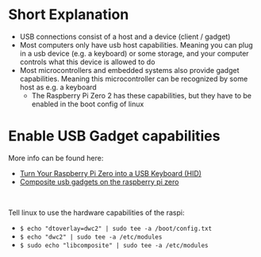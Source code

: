# Short Explanation
- USB connections consist of a host and a device (client / gadget)
- Most computers only have usb host capabilities. 
  Meaning you can plug in a usb device (e.g. a keyboard) or some storage, and your computer controls what this device is allowed to do
- Most microcontrollers and embedded systems also provide gadget capabilities.
  Meaning this microcontroller can be recognized by some host as e.g. a keyboard
  - The Raspberry Pi Zero 2 has these capabilities, but they have to be enabled in the boot config of linux

# Enable USB Gadget capabilities
More info can be found here:
- [Turn Your Raspberry Pi Zero into a USB Keyboard (HID)](https://randomnerdtutorials.com/raspberry-pi-zero-usb-keyboard-hid/)
- [Composite usb gadgets on the raspberry pi zero](https://www.isticktoit.net/?p=1383)

<br>

Tell linux to use the hardware capabilities of the raspi:
- `$ echo "dtoverlay=dwc2" | sudo tee -a /boot/config.txt`
- `$ echo "dwc2" | sudo tee -a /etc/modules`
- `$ sudo echo "libcomposite" | sudo tee -a /etc/modules`

